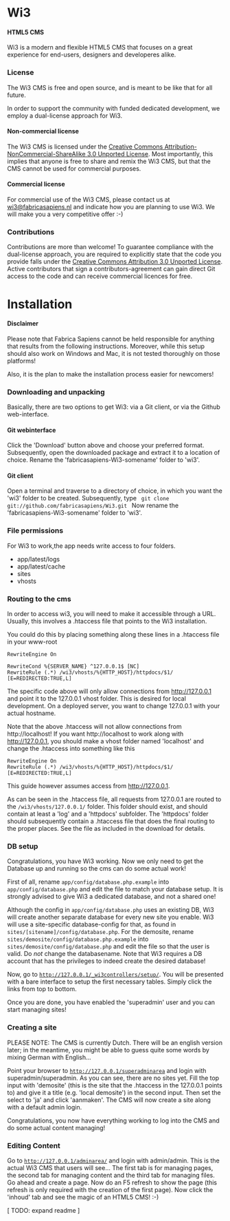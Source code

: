 Wi3
========

#### HTML5 CMS ####

Wi3 is a modern and flexible HTML5 CMS that focuses on a great experience for end-users, designers and developeres alike.

### License ###
The Wi3 CMS is free and open source, and is meant to be like that for all future. 

In order to support the community with funded dedicated development, we employ a dual-license approach for Wi3.

#### Non-commercial license ####
The Wi3 CMS is licensed under the [Creative Commons Attribution-NonCommercial-ShareAlike 3.0 Unported License](http://creativecommons.org/licenses/by-nc-sa/3.0/). Most importantly, this implies that anyone is free to share and remix the Wi3 CMS, but that the CMS cannot be used for commercial purposes. 

#### Commercial license ####
For commercial use of the Wi3 CMS, please contact us at wi3@fabricasapiens.nl and indicate how you are planning to use Wi3. We will make you a very competitive offer :-)

### Contributions ###
Contributions are more than welcome! To guarantee compliance with the dual-license approach, you are required to explicitly state that the code you provide falls under the [Creative Commons
Attribution 3.0 Unported License](http://creativecommons.org/licenses/by/3.0/). Active contributors that sign a contributors-agreement can gain direct Git access to the code and can receive commercial licences for free.

Installation
========

#### Disclaimer ####
Please note that Fabrica Sapiens cannot be held responsible for anything that results from the following instructions. Moreover, while this setup should also work on Windows and Mac, it is not tested thoroughly on those platforms!

Also, it is the plan to make the installation process easier for newcomers!

### Downloading and unpacking ###
Basically, there are two options to get Wi3: via a Git client, or via the Github web-interface.

#### Git webinterface ####
Click the 'Download' button above and choose your preferred format. Subsequently, open the downloaded package and extract it to a location of choice. Rename the 'fabricasapiens-Wi3-somename' folder to 'wi3'.

#### Git client ####
Open a terminal and traverse to a directory of choice, in which you want the 'wi3' folder to be created. Subsequently, type
<code>
git clone git://github.com/fabricasapiens/Wi3.git
</code>
Now rename the 'fabricasapiens-Wi3-somename' folder to 'wi3'. 

### File permissions ###
For Wi3 to work,the app needs write access to four folders. 

- app/latest/logs
- app/latest/cache
- sites
- vhosts

### Routing to the cms ###
In order to access wi3, you will need to make it accessible through a URL. Usually, this involves a .htaccess file that points to the Wi3 installation.

You could do this by placing something along these lines in a .htaccess file in your www-root

    RewriteEngine On 
    
    RewriteCond %{SERVER_NAME} ^127.0.0.1$ [NC]
    RewriteRule (.*) /wi3/vhosts/%{HTTP_HOST}/httpdocs/$1/ [E=REDIRECTED:TRUE,L]

The specific code above will only allow connections from http://127.0.0.1 and point it to the 127.0.0.1 vhost folder. This is desired for local development. On a deployed server, you want to change 127.0.0.1 with your actual hostname.

Note that the above .htaccess will not allow connections from http://localhost! If you want http://localhost to work along with http://127.0.0.1, you should make a vhost folder named 'localhost' and change the .htaccess into something like this

    RewriteEngine On 
    RewriteRule (.*) /wi3/vhosts/%{HTTP_HOST}/httpdocs/$1/ [E=REDIRECTED:TRUE,L]

This guide however assumes access from http://127.0.0.1.

As can be seen in the .htaccess file, all requests from 127.0.0.1 are routed to the <code>/wi3/vhosts/127.0.0.1/</code> folder. This folder should exist, and should contain at least a 'log' and a 'httpdocs' subfolder. The 'httpdocs' folder should subsequently contain a .htaccess file that does the final routing to the proper places. See the file as included in the download for details.

### DB setup ###
Congratulations, you have Wi3 working. Now we only need to get the Database up and running so the cms can do some actual work!

First of all, rename <code>app/config/database.php.example</code> into <code>app/config/database.php</code> and edit the file to match your database setup. It is strongly advised to give Wi3 a dedicated database, and not a shared one! 

Although the config in <code>app/config/database.php</code> uses an existing DB, Wi3 will create another separate database for every new site you enable. Wi3 will use a site-specific database-config for that, as found in <code>sites/[sitename]/config/database.php</code>. For the demosite, rename <code>sites/demosite/config/database.php.example</code> into <code>sites/demosite/config/database.php</code> and edit the file so that the user is valid. Do *not* change the databasename. Note that Wi3 requires a DB account that has the privileges to indeed create the desired database! 

Now, go to <code>http://127.0.0.1/_wi3controllers/setup/</code>. You will be presented with a bare interface to setup the first necessary tables. Simply click the links from top to bottom.

Once you are done, you have enabled the 'superadmin' user and you can start managing sites!

### Creating a site ###
PLEASE NOTE: The CMS is currently Dutch. There will be an english version later; in the meantime, you might be able to guess quite some words by mixing German with English...

Point your browser to <code>http://127.0.0.1/superadminarea</code> and login with superadmin/superadmin. As you can see, there are no sites yet. Fill the top input with 'demosite' (this is the site that the .htaccess in the 127.0.0.1 points to) and give it a title (e.g. 'local demosite') in the second input. Then set the select to 'ja' and click 'aanmaken'. The CMS will now create a site along with a default admin  login.

Congratulations, you now have everything working to log into the CMS and do some actual content managing!

### Editing Content ###
Go to <code>http://127.0.0.1/adminarea/</code> and login with admin/admin. This is the actual Wi3 CMS that users will see... The first tab is for managing pages, the second tab for managing content and the third tab for managing files. Go ahead and create a page. Now do an F5 refresh to show the page (this refresh is only required with the creation of the first page). Now click the 'inhoud' tab and see the magic of an HTML5 CMS! :-)

[ TODO: expand readme ]

